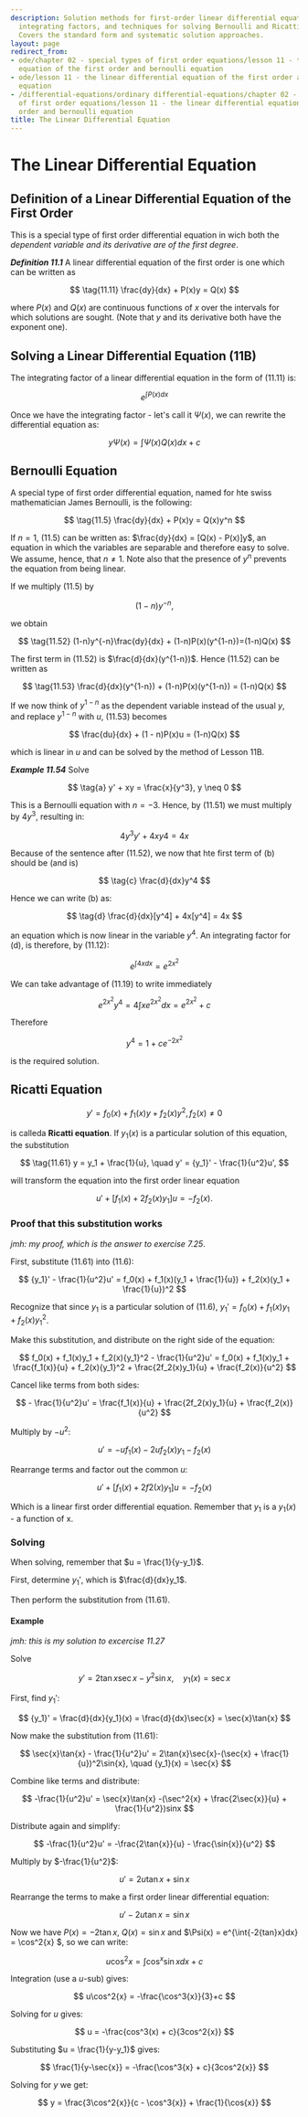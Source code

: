 ```yaml
---
description: Solution methods for first-order linear differential equations using
  integrating factors, and techniques for solving Bernoulli and Ricatti equations.
  Covers the standard form and systematic solution approaches.
layout: page
redirect_from:
- ode/chapter 02 - special types of first order equations/lesson 11 - the linear differential
  equation of the first order and bernoulli equation
- ode/lesson 11 - the linear differential equation of the first order and bernoulli
  equation
- /differential-equations/ordinary differential-equations/chapter 02 - special types
  of first order equations/lesson 11 - the linear differential equation of the first
  order and bernoulli equation
title: The Linear Differential Equation
---
```


# The Linear Differential Equation

## Definition of a Linear Differential Equation of the First Order

This is a special type of first order differential equation in wich both the *dependent variable and its derivative are of the first degree*.

***Definition 11.1***
A linear differential equation of the first order is one which can be written as

$$ \tag{11.11} \frac{dy}{dx} + P(x)y = Q(x) $$

where $P(x)$ and $Q(x)$ are continuous functions of $x$ over the intervals for which solutions are sought. (Note that $y$ and its derivative both have the exponent one).

## Solving a Linear Differential Equation (11B)

The integrating factor of a linear differential equation in the form of (11.11) is:

$$ \tag{11.12} e^{\int P(x)dx} $$

Once we have the integrating factor - let's call it $\Psi(x)$, we can rewrite the differential equation as:

$$ \tag{11.21} y\Psi(x) = \int\Psi(x)Q(x)dx + c $$

## Bernoulli Equation
A special type of first order differential equation, named for hte swiss mathematician James Bernoulli, is the following:

$$ \tag{11.5} \frac{dy}{dx} + P(x)y = Q(x)y^n $$

If $n = 1$, (11.5) can be written as: $\frac{dy}{dx} = [Q(x) - P(x)]y$, an equation in which the variables are separable and therefore easy to solve. We assume, hence, that $n \neq 1$. Note also that the presence of $y^n$ prevents the equation from being linear.

If we multiply (11.5) by

$$ \tag{11.51} (1-n)y^{-n},$$

we obtain

$$ \tag{11.52} (1-n)y^{-n}\frac{dy}{dx} + (1-n)P(x)(y^{1-n})=(1-n)Q(x) $$

The first term in (11.52) is $\frac{d}{dx}(y^{1-n})$. Hence (11.52) can be written as

$$ \tag{11.53} \frac{d}{dx}(y^{1-n}) + (1-n)P(x)(y^{1-n}) = (1-n)Q(x) $$

If we now think of $y^{1-n}$ as the dependent variable instead of the usual $y$, and replace $y^{1-n}$ with $u$, (11.53) becomes

$$ \frac{du}{dx} + (1 - n)P(x)u = (1-n)Q(x) $$

which is linear in $u$ and can be solved by the method of Lesson 11B.

***Example 11.54***
Solve

$$ \tag{a} y' + xy = \frac{x}{y^3}, y \neq 0 $$

This is a Bernoulli equation with $n = -3$. Hence, by (11.51) we must multiply by $4y^3$, resulting in:

$$ \tag{b} 4y^3y' + 4xy4 = 4x $$

Because of the sentence after (11.52), we now that hte first term of (b) should be (and is)

$$ \tag{c} \frac{d}{dx}y^4 $$

Hence we can write (b) as:

$$ \tag{d} \frac{d}{dx}[y^4] + 4x[y^4] = 4x $$

an equation which is now linear in the variable $y^4$. An integrating factor for (d), is therefore, by (11.12):

$$ \tag{e} e^{\int 4xdx} = e^{2x^2} $$

We can take advantage of (11.19) to write immediately

$$ \tag{f} e^{2x^2}y^4 = 4 \int xe^{2x^2}dx = e^{2x^2} + c $$

Therefore

$$ \tag{g} y^4 = 1 + ce^{-2x^2} $$

is the required solution.

## Ricatti Equation

$$ \tag{11.6} y' = f_0(x) + f_1(x)y + f_2(x)y^2, f_2(x) \neq 0 $$

is calleda **Ricatti equation**. If $y_1(x)$ is a particular solution of this equation, the substitution

$$ \tag{11.61} y = y_1 + \frac{1}{u}, \quad y' = {y_1}' - \frac{1}{u^2}u', $$

will transform the equation into the first order linear equation

$$ \tag{11.62} u' + [f_1(x) + 2f_2(x)y_1]u = -f_2(x). $$

### Proof that this substitution works

*jmh: my proof, which is the answer to exercise 7.25*.

First, substitute (11.61) into (11.6):

$$ {y_1}' - \frac{1}{u^2}u' = f_0(x) + f_1(x)(y_1 + \frac{1}{u}) + f_2(x)(y_1 + \frac{1}{u})^2 $$

Recognize that since $y_1$ is a particular solution of (11.6), ${y_1}' = f_0(x) + f_1(x)y_1 + f_2(x){y_1}^2$.

Make this substitution, and distribute on the right side of the equation:

$$ f_0(x) + f_1(x)y_1 + f_2(x){y_1}^2 - \frac{1}{u^2}u' = f_0(x) + f_1(x)y_1 + \frac{f_1(x)}{u} + f_2(x){y_1}^2 + \frac{2f_2(x)y_1}{u} + \frac{f_2(x)}{u^2} $$

Cancel like terms from both sides:

$$ - \frac{1}{u^2}u' = \frac{f_1(x)}{u} + \frac{2f_2(x)y_1}{u} + \frac{f_2(x)}{u^2} $$

Multiply by $-u^2$:

$$ u' = -uf_1(x)-2uf_2(x)y_1 - f_2(x) $$

Rearrange terms and factor out the common $u$:

$$ u' + [f_1(x) + 2f2(x)y_1]u = -f_2(x) $$

Which is a linear first order differential equation. Remember that $y_1$ is a $y_1(x)$ - a function of x.

### Solving

When solving, remember that $u = \frac{1}{y-y_1}$.

First, determine ${y_1}'$, which is $\frac{d}{dx}y_1$.

Then perform the substitution from (11.61).

#### Example

*jmh: this is my solution to excercise 11.27*

Solve

$$ y' = 2\tan{x}\sec{x}-y^2\sin{x}, \quad {y_1}(x) = \sec{x} $$

First, find ${y_1}'$:

$$ {y_1}' = \frac{d}{dx}{y_1}(x) = \frac{d}{dx}\sec{x} = \sec{x}\tan{x} $$

Now make the substitution from (11.61):

$$ \sec{x}\tan{x} - \frac{1}{u^2}u' = 2\tan{x}\sec{x}-(\sec{x} + \frac{1}{u})^2\sin{x}, \quad {y_1}(x) = \sec{x} $$

Combine like terms and distribute:

$$ -\frac{1}{u^2}u' = \sec{x}\tan{x} -(\sec^2{x} + \frac{2\sec{x}}{u} + \frac{1}{u^2})sinx $$

Distribute again and simplify:

$$ -\frac{1}{u^2}u' = -\frac{2\tan{x}}{u} - \frac{\sin{x}}{u^2} $$

Multiply by $-\frac{1}{u^2}$:

$$ u' = 2u\tan{x} + \sin{x} $$

Rearrange the terms to make a first order linear differential equation:

$$ u' - 2u\tan{x} = \sin{x} $$

Now we have $P(x) = -2\tan{x}$, $Q(x) = \sin{x}$ and $\Psi(x) = e^{\int{-2\{tan}x}dx} = \cos^2{x} $, so we can write:

$$ u\cos^2{x} = \int{\cos^{x}\sin{x}dx} + c $$

Integration (use a $u$-sub) gives:

$$ u\cos^2{x} = -\frac{\cos^3{x}}{3}+c $$

Solving for $u$ gives:

$$ u = -\frac{cos^3(x) + c}{3cos^2{x}} $$

Substituting $u = \frac{1}{y-y_1}$ gives:

$$ \frac{1}{y-\sec{x}} = -\frac{\cos^3{x} + c}{3cos^2{x}} $$

Solving for $y$ we get:

$$ y = \frac{3\cos^2{x}}{c - \cos^3{x}} + \frac{1}{\cos{x}} $$